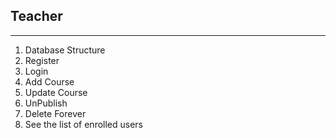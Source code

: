 ## Teacher
--------
1. Database Structure
2. Register
3. Login
4. Add Course
5. Update Course
6. UnPublish
7. Delete Forever
8. See the list of enrolled users